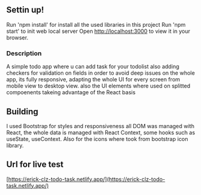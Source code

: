 ## Settin up!
Run 'npm install' for install all the used libraries in this project
Run 'npm start' to init web local server
Open [http://localhost:3000](http://localhost:3000) to view it in your browser.

### Description

A simple todo app where u can add task for your todolist also adding checkers for validation on fields in order to avoid deep issues on the whole app, its fully responsive, adapting the whole UI for every screen from mobile view to desktop view. also the UI elements where used on splitted compoenents takeing advantage of the React basis

## Building
I used Bootstrap for styles and responsiveness all DOM was managed with React, the whole data is managed with React Context, some hooks such as useState, useContext. Also for the icons where took from bootstrap icon library.

## Url for live test
[https://erick-clz-todo-task.netlify.app/](https://erick-clz-todo-task.netlify.app/)
